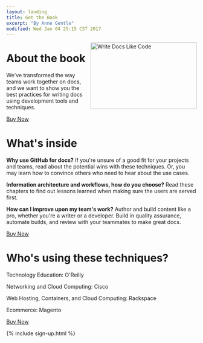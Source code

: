 ```yaml
---
layout: landing
title: Get the Book
excerpt: "By Anne Gentle"
modified: Wed Jan 04 25:15 CST 2017
---
```


<img src="../../images/write-docs-like-code-cover.png" alt="Write Docs Like Code" align="right" height="176" width="281">

<h1>About the book</h1>
<p>We've transformed the way teams work together on docs, and we want to show you the best practices for writing docs using development tools and techniques.</p>
<p><a href="http://lulu.com/" class="btn btn--light-outline btn--large"><i class='fa fa-book'></i> Buy Now</a></p>

<h1>What's inside</h1>

<p><strong>Why use GitHub for docs?</strong> If you're unsure of a good fit for your projects and teams, read about the potential wins with these techniques. Or, you may learn how to convince others who need to hear about the use cases.</p>
<p><strong>Information architecture and workflows, how do you choose?</strong> Read these chapters to find out lessons learned when making sure the users are served first.
</p>
<p>
<strong>How can I improve upon my team's work?</strong> Author and build content like a pro, whether you're a writer or a developer. Build in quality assurance, automate builds, and review with your teammates to make great docs.
</p>

<p><a href="http://lulu.com/" class="btn btn--light-outline btn--large"><i class='fa fa-book'></i> Buy Now</a></p>

<h1>Who's using these techniques?</h1>

Technology Education: O'Reilly

Networking and Cloud Computing: Cisco

Web Hosting, Containers, and Cloud Computing: Rackspace

Ecommerce: Magento

<p><a href="http://lulu.com/" class="btn btn--light-outline btn--large"><i class='fa fa-book'></i> Buy Now</a></p>

{% include sign-up.html %}

